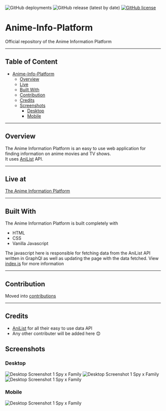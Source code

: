 ![GitHub deployments](https://img.shields.io/github/deployments/Mini-Sylar/Anime-Info-Platform/production?label=Vercel-Deployment)
![GitHub release (latest by date)](https://img.shields.io/github/v/release/Mini-Sylar/Anime-Info-Platform)
[![GitHub license](https://img.shields.io/github/license/Mini-Sylar/Anime-Info-Platform)](https://github.com/Mini-Sylar/Anime-Info-Platform)

# Anime-Info-Platform

Official repository of the Anime Information Platform

<hr>

## Table of Content

- [Anime-Info-Platform](#anime-info-platform)
  - [Overview](#overview)
  - [Live](#live-at)
  - [Built With](#built-with)
  - [Contribution](#contribution)
  - [Credits](#credits)
  - [Screenshots](#screenshots)
    - [Desktop](#desktop)
    - [Mobile](#mobile)
<hr>


## Overview

The Anime Information Platform is an easy to use web application for finding information on anime movies and TV shows.<br/>
It uses [AniList](https://anilist.co/) API.

<hr>

## Live at

[The Anime Information Platform](https://anime-info-platform.vercel.app/)

<hr>

## Built With

The Anime Information Platform is built completely with

- HTML
- CSS
- Vanilla Javascript

The javascript here is responsible for fetching data from the AniList API written in GraphQl as well as updating the page with the data fetched. View [index.js](https://github.com/Mini-Sylar/Anime-Info-Platform/blob/master/javascript/index.js) for more information

<hr>

## Contribution

Moved into [contributions](CONTRIBUTION.md)

<hr>

## Credits

- [AniList](https://anilist.co/) for all their easy to use data API
- Any other contributer will be added here 😊

## Screenshots

### Desktop

<div>
<img src = "screenshots\Web capture_7-5-2022_19378_127.0.0.1.jpeg" alt="Desktop Screenshot 1 Spy x Family">
<img src = "screenshots\Web capture_7-5-2022_19337_127.0.0.1.jpeg" alt="Desktop Screenshot 1 Spy x Family">
<img src = "screenshots\Web capture_7-5-2022_193843_127.0.0.1.jpeg" alt="Desktop Screenshot 1 Spy x Family">
</div>

### Mobile

<div>
<img src = "screenshots\20220507_194135.jpg" alt="Desktop Screenshot 1 Spy x Family">

</div>